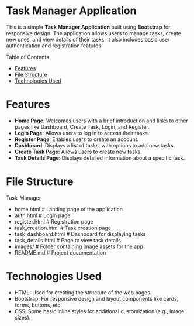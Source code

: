 # Task Manager Application

This is a simple **Task Manager Application** built using **Bootstrap** for responsive design. The application allows users to manage tasks, create new ones, and view details of their tasks. It also includes basic user authentication and registration features.

Table of Contents
- [Features](#features)
- [File Structure](#file-structure)
- [Technologies Used](#technologies-used)

# Features

- **Home Page**: Welcomes users with a brief introduction and links to other pages like Dashboard, Create Task, Login, and Register.
- **Login Page**: Allows users to log in to access their tasks.
- **Register Page**: Enables users to create an account.
- **Dashboard**: Displays a list of tasks, with options to add new tasks.
- **Create Task Page**: Allows users to create new tasks.
- **Task Details Page**: Displays detailed information about a specific task.

# File Structure

Task-Manager
- home.html # Landing page of the application 
- auth.html # Login page 
- register.html # Registration page 
- task_creation.html # Task creation page 
- task_dashboard.html # Dashboard for displaying tasks 
- task_details.html # Page to view task details 
- images/ # Folder containing image assets for the app 
- README.md # Project documentation

# Technologies Used
- HTML: Used for creating the structure of the web pages.
- Bootstrap: For responsive design and layout components like cards, forms, buttons, etc.
- CSS: Some basic inline styles for additional customization (e.g., image sizes).
